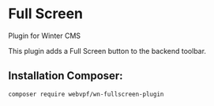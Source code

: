 # Full Screen

Plugin for Winter CMS

This plugin adds a Full Screen button to the backend toolbar.

## Installation Сomposer:

```bash
composer require webvpf/wn-fullscreen-plugin
```
